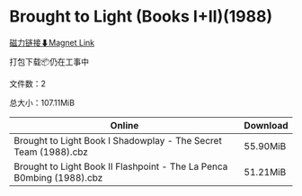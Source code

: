 # Brought to Light (Books I+II)(1988)

[磁力链接⬇Magnet Link](magnet:?xt=urn:btih:5adbf5dd99c8142153b2c8ac64d94b1068018c13&dn=Brought%20to%20Light%20%28Books%20I%2BII%29%281988%29)

打包下载📦仍在工事中

文件数：2

总大小：107.11MiB

Online | Download
--- | ---
Brought to Light Book I Shadowplay - The Secret Team (1988).cbz | 55.90MiB
Brought to Light Book II Flashpoint - The La Penca B0mbing (1988).cbz | 51.21MiB